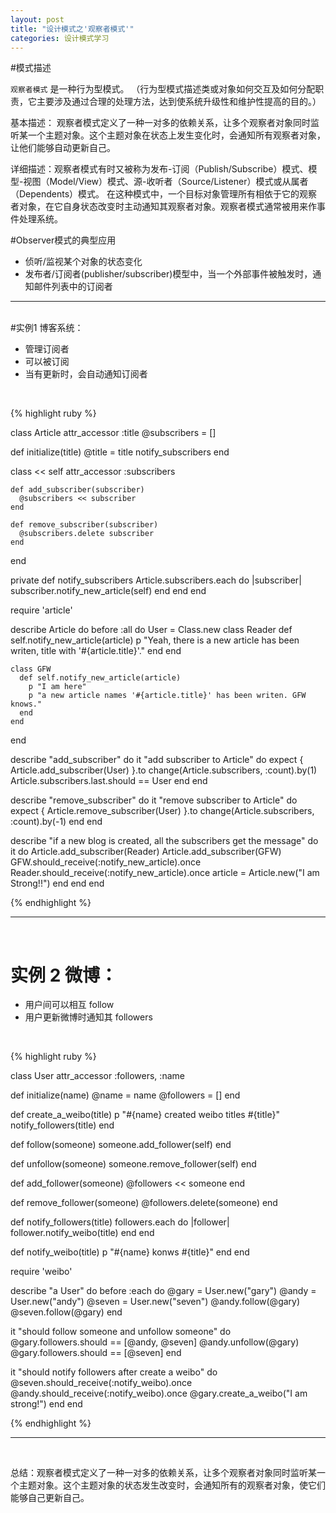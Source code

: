 ```yaml
---
layout: post
title: "设计模式之'观察者模式'"
categories: 设计模式学习
---
```



#模式描述

`观察者模式` 是一种行为型模式。 （行为型模式描述类或对象如何交互及如何分配职责，它主要涉及通过合理的处理方法，达到使系统升级性和维护性提高的目的。）

基本描述： 观察者模式定义了一种一对多的依赖关系，让多个观察者对象同时监听某一个主题对象。这个主题对象在状态上发生变化时，会通知所有观察者对象，让他们能够自动更新自己。

详细描述：观察者模式有时又被称为发布-订阅（Publish/Subscribe）模式、模型-视图（Model/View）模式、源-收听者（Source/Listener）模式或从属者（Dependents）模式。 在这种模式中，一个目标对象管理所有相依于它的观察者对象，在它自身状态改变时主动通知其观察者对象。观察者模式通常被用来作事件处理系统。

#Observer模式的典型应用

- 侦听/监视某个对象的状态变化
- 发布者/订阅者(publisher/subscriber)模型中，当一个外部事件被触发时，通知邮件列表中的订阅者


***

<br>
#实例1 博客系统：

- 管理订阅者
- 可以被订阅
- 当有更新时，会自动通知订阅者
<br>

{% highlight ruby %}

class Article
  attr_accessor :title
  @subscribers = []

  def initialize(title)
    @title = title
    notify_subscribers
  end

  class << self
    attr_accessor :subscribers

    def add_subscriber(subscriber)
      @subscribers << subscriber
    end

    def remove_subscriber(subscriber)
      @subscribers.delete subscriber
    end
  end

  private
  def notify_subscribers
    Article.subscribers.each do |subscriber|
      subscriber.notify_new_article(self)
    end
  end
end


require 'article'

describe Article do
  before :all do
    User = Class.new
    class Reader
      def self.notify_new_article(article)
        p "Yeah, there is a new article has been writen,
				title with '#{article.title}'."
      end
    end

    class GFW
      def self.notify_new_article(article)
        p "I am here"
        p "a new article names '#{article.title}' has been writen. GFW knows."
      end
    end
  end

  describe "add_subscriber" do
    it "add subscriber to Article" do
      expect { Article.add_subscriber(User) }.to
			change(Article.subscribers, :count).by(1)
      Article.subscribers.last.should == User
    end
  end

 describe "remove_subscriber" do
   it "remove subscriber to Article" do
     expect { Article.remove_subscriber(User) }.to
		 change(Article.subscribers, :count).by(-1)
   end
 end

 describe "if a new blog is created, all the subscribers get the message" do
   it do
     Article.add_subscriber(Reader)
     Article.add_subscriber(GFW)
     GFW.should_receive(:notify_new_article).once
     Reader.should_receive(:notify_new_article).once
     article =  Article.new("I am Strong!!")
   end
 end
end

{% endhighlight %}



***

<br>

# 实例 2 微博：

- 用户间可以相互 follow
- 用户更新微博时通知其 followers

<br>

{% highlight ruby %}

class User
  attr_accessor :followers, :name

  def initialize(name)
    @name = name
    @followers = []
  end

  def create_a_weibo(title)
    p "#{name} created weibo titles #{title}"
    notify_followers(title)
  end

  def follow(someone)
    someone.add_follower(self)
  end

  def unfollow(someone)
    someone.remove_follower(self)
  end

  def add_follower(someone)
    @followers << someone
  end

  def remove_follower(someone)
    @followers.delete(someone)
  end

  def notify_followers(title)
    followers.each do |follower|
      follower.notify_weibo(title)
    end
  end

  def notify_weibo(title)
    p "#{name} konws #{title}"
  end
end

require 'weibo'

describe "a User" do
  before :each do
    @gary = User.new("gary")
    @andy = User.new("andy")
    @seven = User.new("seven")
    @andy.follow(@gary)
    @seven.follow(@gary)
  end

  it "should follow someone and unfollow someone" do
    @gary.followers.should == [@andy, @seven]
    @andy.unfollow(@gary)
    @gary.followers.should == [@seven]
  end

  it "should notify followers after create a weibo" do
    @seven.should_receive(:notify_weibo).once
    @andy.should_receive(:notify_weibo).once
    @gary.create_a_weibo("I am strong!")
  end
end

{% endhighlight %}


***

<br>

总结：观察者模式定义了一种一对多的依赖关系，让多个观察者对象同时监听某一个主题对象。这个主题对象的状态发生改变时，会通知所有的观察者对象，使它们能够自己更新自己。
